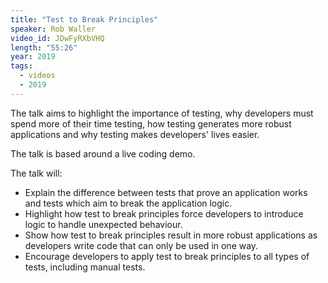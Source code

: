 ```yaml
---
title: "Test to Break Principles"
speaker: Rob Waller
video_id: JDwFyRXbVHQ
length: "55:26"
year: 2019
tags:
  - videos
  - 2019
---
```


The talk aims to highlight the importance of testing, why developers must spend more of their time testing, how testing generates more robust applications and why testing makes developers' lives easier.

The talk is based around a live coding demo.

The talk will:

- Explain the difference between tests that prove an application works and tests which aim to break the application logic.
- Highlight how test to break principles force developers to introduce logic to handle unexpected behaviour.
- Show how test to break principles result in more robust applications as developers write code that can only be used in one way.
- Encourage developers to apply test to break principles to all types of tests, including manual tests.
